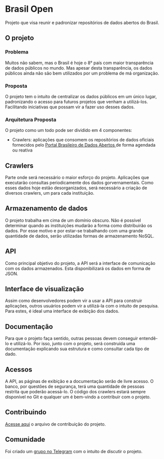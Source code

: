 # Brasil Open
Projeto que visa reunir e padronizar repositórios de dados abertos do Brasil.

## O projeto

### Problema

Muitos não sabem, mas o Brasil é hoje o 8° país com maior transparência de dados públicos no mundo. Mas apesar desta transparência, os dados públicos ainda não são bem utilizados por um problema de má organização.

### Proposta

O projeto tem o intuito de centralizar os dados públicos em um único lugar, padronizando o acesso para futuros projetos que venham a utilizá-los. Facilitando iniciativas que possam vir a fazer uso desses dados.

### Arquitetura Proposta

O projeto como um todo pode ser dividido em 4 componentes:
- Crawlers: aplicações que consomem os repositórios de dados oficiais fornecidos pelo [
Portal Brasileiro de Dados Abertos
](http://dados.gov.br/) de forma agendada ou reativa

## Crawlers

Parte onde será necessário o maior esforço do projeto. Aplicações que executarão consultas periodicamente dos dados gorvernamentais. Como esses dados hoje estão desorganizados, será necessário a criação de diversos crawlers, um para cada instituição.

## Armazenamento de dados

O projeto trabalha em cima de um domínio obscuro. Não é possível determinar quando as instituições mudarão a forma como distribuirão os dados. Por esse motivo e por estar-se trabalhando com uma grande quantidade de dados, serão utilizadas formas de armazenamento NoSQL.

## API

Como principal objetivo do projeto, a API será a interface de comunicação com os dados armazenados. Esta disponibilizará os dados em forma de JSON.

## Interface de visualização

Assim como desenvolvedores podem vir a usar a API para construir aplicações, outros usuários podem vir a utilizá-la com o intuito de pesquisa. Para estes, é ideal uma interface de exibição dos dados.

## Documentação

Para que o projeto faça sentido, outras pessoas devem conseguir entendê-lo e utilizá-lo. Por isso, junto com o projeto, será construída uma documentação explicando sua estrutura e como consultar cada tipo de dado.

## Acessos

A API, as páginas de exibição e a documentação serão de livre acesso. O banco, por questões de segurança, terá uma quantidade de pessoas restrita que poderão acessá-lo. O código dos crawlers estará sempre disponível no Git e qualquer um é bem-vindo a contribuir com o projeto.

## Contribuindo
[Acesse aqui](https://github.com/brasilapi/brapi/blob/master/CONTRIBUTING.md) o arquivo de contribuição do projeto.

## Comunidade

Foi criado um [grupo no Telegram](https://t.me/joinchat/CnB8oELd_FLZM_KELhnHwg) com o intuito de discutir o projeto.
